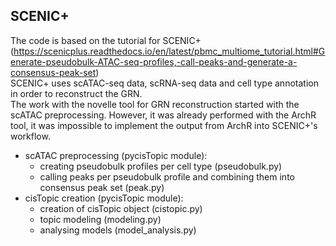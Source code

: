 ## SCENIC+  

The code is based on the tutorial for SCENIC+ 
(https://scenicplus.readthedocs.io/en/latest/pbmc_multiome_tutorial.html#Generate-pseudobulk-ATAC-seq-profiles,-call-peaks-and-generate-a-consensus-peak-set)  
SCENIC+ uses scATAC-seq data, scRNA-seq data and cell type annotation in order to reconstruct the GRN.  
The work with the novelle tool for GRN reconstruction started with the scATAC preprocessing. However, it was already performed with the ArchR tool, it was impossible to implement the output from ArchR into SCENIC+'s workflow.  
- scATAC preprocessing (pycisTopic module):  
    - creating pseudobulk profiles per cell type (pseudobulk.py)
    - calling peaks per pseudobulk profile and combining them into consensus peak set (peak.py)
- cisTopic creation (pycisTopic module):  
    - creation of cisTopic object (cistopic.py)
    - topic modeling (modeling.py)
    - analysing models (model_analysis.py)
